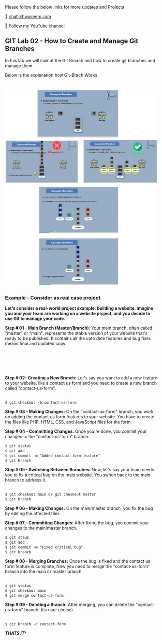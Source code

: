 
Please follow the below links for more updates and Projects

💾 <a href="https://shaikhwaseem.com" target="_blank">shahikhwaseem.com</a> <br>

💾 <a href="https://www.youtube.com/@waseeemuddin" target="_blank">Follow my YouTube channel</a>


##  GIT Lab 02 - How to Create and Manage Git Branches

In this lab we will look at the Git Brnach and how to create git branches and manage them

Below is the explanation how Git-Brach Works

# ![gitbranch](src/gitbranch.png)


### Example - Consider as real case project

**Let's consider a real-world project example: building a website. Imagine you and your team are working on a website project, and you decide to use Git to manage your code.**

**Step # 01 - Main Branch (Master/Branch):**  Your main branch, often called "master" or "main", represents the stable version of your website that's ready to be published. It contains all the  upto date features and bug fixes means final and updated copy.
<br>

<br><br><br><br>

**Step # 02- Creating a New Branch:** Let's say you want to add a new feature to your website, like a contact us form and you need to create a new branch called "contact-us-form".

``` shell

$ git checkout -b contact-us-form

```
**Step # 03 - Making Changes:** On the "contact-us-form" branch, you work on adding the contact us form features to your website. You have to create the files like PHP, HTML, CSS, and JavaScript files for the form.
<br>




**Step # 04 - Committing Changes:** Once you're done, you commit your changes to the "contact-us-form" branch.

``` shell
$ git status
$ git add .
$ git commit -m "Added contact form feature"
$ git branch

```


**Step # 05 - Switching Between Branches:** Now, let's say your team needs you to fix a critical bug on the main website. You switch back to the main branch to address it.

``` shell

$ git checkout main or git checkout master
$ git branch

```


**Step # 06 - Making Changes:** On the main/master branch, you fix the bug by editing the affected files.




**Step # 07 - Committing Changes:** After fixing the bug, you commit your changes to the main/master branch.

``` shell
$ git staus
$ git add .
$ git commit -m "Fixed critical bug"
$ git branch

```

**Step # 08 - Merging Branches:** Once the bug is fixed and the contact us form feature is complete, Now you need to merge the "contact-us-form" branch into the main or master branch.

``` shell

$ git status
$ git checkout main
$ git merge contact-us-form

```


**Step # 09 - Deleting a Branch:** After merging, you can delete the "contact-us-form" branch. (Its user choise)

``` shell

$ git branch -d contact-form

```

*******************THATS IT********************